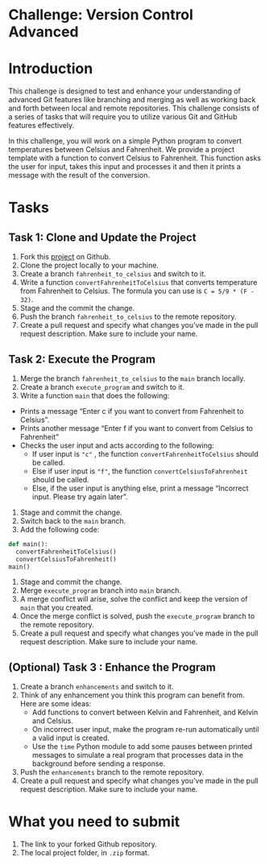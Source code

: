 # Challenge: Version Control Advanced

# Introduction
This challenge is designed to test and enhance your understanding of advanced Git features like branching and merging as well as working back and forth between local and remote repositories. This challenge consists of a series of tasks that will require you to utilize various Git and GitHub features effectively.

In this challenge, you will work on a simple Python program to convert temperatures between Celsius and Fahrenheit. We provide a project template with a function to convert Celsius to Fahrenheit. This function asks the user for input, takes this input and processes it and then it prints a message with the result of the conversion.

# Tasks
## Task 1: Clone and Update the Project
1. Fork this [project](https://github.com/ms1-learner/temperature_converter) on Github.
2. Clone the project locally to your machine.
3. Create a branch `fahrenheit_to_celsius` and switch to it.
4. Write a function `convertFahrenheitToCelsius` that converts temperature from Fahrenheit to Celsius. The formula you can use is `C = 5/9 * (F - 32)`.
5. Stage and the commit the change.
6. Push the branch `fahrenheit_to_celsius` to the remote repository. 
7. Create a pull request and specify what changes you’ve made in the pull request description. Make sure to include your name.

## Task 2: Execute the Program
1. Merge the branch `fahrenheit_to_celsius` to the `main` branch locally.
2. Create a branch `execute_program` and switch to it.
3. Write a function `main` that does the following:
- Prints a message “Enter c if you want to convert from Fahrenheit to Celsius”.
- Prints another message “Enter f if you want to convert from Celsius to Fahrenheit”
- Checks the user input and acts according to the following:
    - If user input is `"c"` , the function `convertFahrenheitToCelsius` should be called.
    - Else if user input is `"f"`, the function `convertCelsiusToFahrenheit` should be called.
    - Else, if the user input is anything else, print a message “Incorrect input. Please try again later”.
1. Stage and commit the change.
2. Switch back to the `main` branch.
3. Add the following code:

```python
def main():
  convertFahrenheitToCelsius()
  convertCelsiusToFahrenheit()
main()
```

1. Stage and commit the change.
2. Merge `execute_program` branch into `main` branch.
3. A merge conflict will arise, solve the conflict and keep the version of `main` that you created.
4. Once the merge conflict is solved, push the `execute_program` branch to the remote repository.
5. Create a pull request and specify what changes you’ve made in the pull request description. Make sure to include your name.

## (Optional) Task 3 : Enhance the Program
1. Create a branch `enhancements` and switch to it.
2. Think of any enhancement you think this program can benefit from. Here are some ideas:
    - Add functions to convert between Kelvin and Fahrenheit, and Kelvin and Celsius.
    - On incorrect user input, make the program re-run automatically until a valid input is created.
    - Use the `time` Python module to add some pauses between printed messages to simulate a real program that processes data in the background before sending a response.
3. Push the `enhancements` branch to the remote repository. 
4. Create a pull request and specify what changes you’ve made in the pull request description. Make sure to include your name.

# What you need to submit
1. The link to your forked Github repository.
2. The local project folder, in `.zip` format.